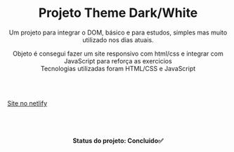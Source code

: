 <h1 align="center">Projeto Theme Dark/White</h1>
<p align="center">Um projeto para integrar o DOM, básico e para estudos, simples mas muito utilizado nos dias atuais. </p>
<p align="center">
 Objeto é consegui fazer um site responsivo com html/css e integrar com JavaScript para reforça as exercicios</br>
 Tecnologias utilizadas foram HTML/CSS e JavaScript</br>
</p>
<br><br>

<a href="https://theme-dark-white.netlify.app/" align="center">Site no netlify</a>

<br><br>
<h4 align="center"> 
	Status do projeto: Concluido✅
</h4>
